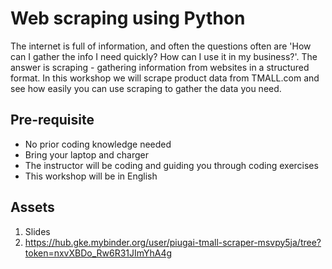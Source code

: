 # Web scraping using Python
The internet is full of information, and often the questions often are 'How can I gather the info I need quickly? How can I use it in my business?'. The answer is scraping - gathering information from websites in a structured format. In this workshop we will scrape product data from TMALL.com and see how easily you can use scraping to gather the data you need.

## Pre-requisite
- No prior coding knowledge needed
- Bring your laptop and charger
- The instructor will be coding and guiding you through coding exercises
- This workshop will be in English

## Assets
1. Slides
2. https://hub.gke.mybinder.org/user/piugai-tmall-scraper-msvpy5ja/tree?token=nxvXBDo_Rw6R31JImYhA4g
